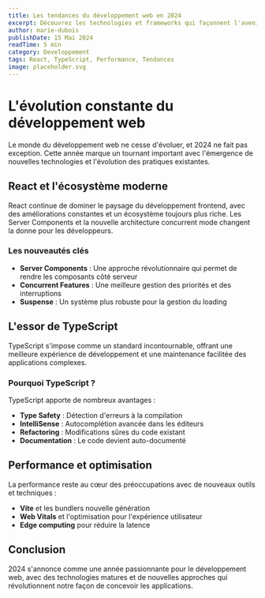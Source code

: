 ```yaml
---
title: Les tendances du développement web en 2024
excerpt: Découvrez les technologies et frameworks qui façonnent l'avenir du développement web cette année.
author: marie-dubois
publishDate: 15 Mai 2024
readTime: 5 min
category: Developpement
tags: React, TypeScript, Performance, Tendances
image: placeholder.svg
---
```


# L'évolution constante du développement web

Le monde du développement web ne cesse d'évoluer, et 2024 ne fait pas exception. Cette année marque un tournant important avec l'émergence de nouvelles technologies et l'évolution des pratiques existantes.

## React et l'écosystème moderne

React continue de dominer le paysage du développement frontend, avec des améliorations constantes et un écosystème toujours plus riche. Les Server Components et la nouvelle architecture concurrent mode changent la donne pour les développeurs.

### Les nouveautés clés

* **Server Components** : Une approche révolutionnaire qui permet de rendre les composants côté serveur
* **Concurrent Features** : Une meilleure gestion des priorités et des interruptions
* **Suspense** : Un système plus robuste pour la gestion du loading

## L'essor de TypeScript

TypeScript s'impose comme un standard incontournable, offrant une meilleure expérience de développement et une maintenance facilitée des applications complexes.

### Pourquoi TypeScript ?

TypeScript apporte de nombreux avantages :

* **Type Safety** : Détection d'erreurs à la compilation
* **IntelliSense** : Autocomplétion avancée dans les éditeurs
* **Refactoring** : Modifications sûres du code existant
* **Documentation** : Le code devient auto-documenté

## Performance et optimisation

La performance reste au cœur des préoccupations avec de nouveaux outils et techniques :

* **Vite** et les bundlers nouvelle génération
* **Web Vitals** et l'optimisation pour l'expérience utilisateur
* **Edge computing** pour réduire la latence

## Conclusion

2024 s'annonce comme une année passionnante pour le développement web, avec des technologies matures et de nouvelles approches qui révolutionnent notre façon de concevoir les applications.
